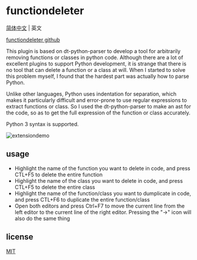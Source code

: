 # functiondeleter

[简体中文](./README-zh_CN.md) | 英文

[functiondeleter github](https://github.com/tianbinraindrop/functiondeleter)

This plugin is based on dt-python-parser to develop a tool for arbitrarily removing functions or classes in python code. Although there are a lot of excellent plugins to support Python development, it is strange that there is no tool that can delete a function or a class at will. When I started to solve this problem myself, I found that the hardest part was actually how to parse Python.

Unlike other languages, Python uses indentation for separation, which makes it particularly difficult and error-prone to use regular expressions to extract functions or class. So I used the dt-python-parser to make an ast for the code, so as to get the full expression of the function or class accurately.

Python 3 syntax is supported.

![extensiondemo](extension.gif)

## usage

* Highlight the name of the function you want to delete in code, and press CTL+F5 to delete the entire function
* Highlight the name of the class you want to delete in code, and press CTL+F5 to delete the entire class
* Highlight the name of the function/class you want to dumplicate in code, and press CTL+F6 to duplicate the entire function/class
* Open both editors and press Ctrl+F7 to move the current line from the left editor to the current line of the right editor. Pressing the "->" icon will also do the same thing

## license

[MIT](./LICENSE)
